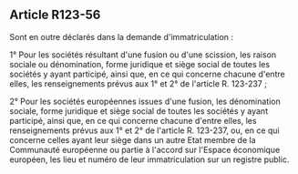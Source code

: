 Article R123-56
----
Sont en outre déclarés dans la demande d'immatriculation :

1° Pour les sociétés résultant d'une fusion ou d'une scission, les raison
sociale ou dénomination, forme juridique et siège social de toutes les sociétés
y ayant participé, ainsi que, en ce qui concerne chacune d'entre elles, les
renseignements prévus aux 1° et 2° de l'article R. 123-237 ;

2° Pour les sociétés européennes issues d'une fusion, les dénomination sociale,
forme juridique et siège social de toutes les sociétés y ayant participé, ainsi
que, en ce qui concerne chacune d'entre elles, les renseignements prévus aux 1°
et 2° de l'article R. 123-237, ou, en ce qui concerne celles ayant leur siège
dans un autre Etat membre de la Communauté européenne ou partie à l'accord sur
l'Espace économique européen, les lieu et numéro de leur immatriculation sur un
registre public.
